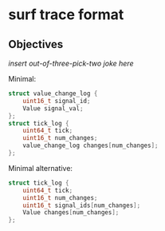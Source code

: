 # surf trace format

## Objectives
*insert out-of-three-pick-two joke here*

Minimal:
```c
struct value_change_log {
    uint16_t signal_id;
    Value signal_val;
};
struct tick_log {
    uint64_t tick;
    uint16_t num_changes;
    value_change_log changes[num_changes];
};
```

Minimal alternative:
```c
struct tick_log {
    uint64_t tick;
    uint16_t num_changes;
    uint16_t signal_ids[num_changes];
    Value changes[num_changes];
};
```
